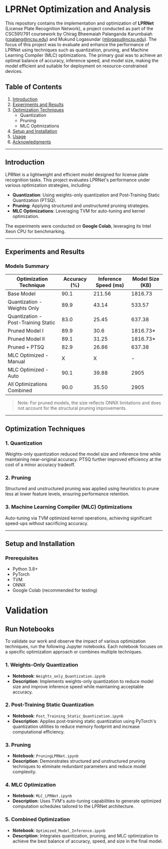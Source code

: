 # LPRNet Optimization and Analysis

This repository contains the implementation and optimization of **LPRNet** (License Plate Recognition Network), a project conducted as part of the CSC591/791 coursework by Chirag Bheemaiah Palanganda Karumbaiah (cpalang@ncsu.edu) and Mukund Logasundar (mlogasu@ncsu.edu). The focus of this project was to evaluate and enhance the performance of LPRNet using techniques such as quantization, pruning, and Machine Learning Compiler (MLC) optimizations. The primary goal was to achieve an optimal balance of accuracy, inference speed, and model size, making the model efficient and suitable for deployment on resource-constrained devices.

## Table of Contents

1. [Introduction](#introduction)  
2. [Experiments and Results](#experiments-and-results)  
3. [Optimization Techniques](#optimization-techniques)  
   - Quantization  
   - Pruning  
   - MLC Optimizations  
4. [Setup and Installation](#setup-and-installation)  
5. [Usage](#usage)  
6. [Acknowledgments](#acknowledgments)  

---

## Introduction

LPRNet is a lightweight and efficient model designed for license plate recognition tasks. This project evaluates LPRNet's performance under various optimization strategies, including:

- **Quantization**: Using weights-only quantization and Post-Training Static Quantization (PTSQ).  
- **Pruning**: Applying structured and unstructured pruning strategies.  
- **MLC Optimizations**: Leveraging TVM for auto-tuning and kernel optimization.  

The experiments were conducted on **Google Colab**, leveraging its Intel Xeon CPU for benchmarking.

---

## Experiments and Results


### Models Summary

| Optimization Technique              | Accuracy (%) | Inference Speed (ms) | Model Size (KB) |
|-------------------------------------|--------------|-----------------------|-----------------|
| Base Model                          | 90.1         | 211.56               | 1816.73         |
| Quantization - Weights Only         | 89.9         | 43.14                | 533.57          |
| Quantization - Post-Training Static | 83.0         | 25.45                | 637.38          |
| Pruned Model I                      | 89.9         | 30.6                 | 1816.73*        |
| Pruned Model II                     | 89.1         | 31.25                | 1816.73*        |
| Pruned + PTSQ                       | 82.9         | 26.86                | 637.38          |
| MLC Optimized - Manual              | X            | X                    | -               |
| MLC Optimized - Auto                | 90.1         | 39.88                | 2905            |
| All Optimizations Combined          | 90.0         | 35.50                | 2905            |

> Note: For pruned models, the size reflects ONNX limitations and does not account for the structural pruning improvements.

---

## Optimization Techniques

### 1. Quantization  
Weights-only quantization reduced the model size and inference time while maintaining near-original accuracy. PTSQ further improved efficiency at the cost of a minor accuracy tradeoff.

### 2. Pruning  
Structured and unstructured pruning was applied using heuristics to prune less at lower feature levels, ensuring performance retention.

### 3. Machine Learning Compiler (MLC) Optimizations  
Auto-tuning via TVM optimized kernel operations, achieving significant speed-ups without sacrificing accuracy.

---

## Setup and Installation

### Prerequisites
- Python 3.8+
- PyTorch
- TVM
- ONNX
- Google Colab (recommended for testing)

# Validation

## Run Notebooks

To validate our work and observe the impact of various optimization techniques, run the following Jupyter notebooks. Each notebook focuses on a specific optimization approach or combines multiple techniques.

### 1. Weights-Only Quantization
- **Notebook**: `Weights_only_Quantization.ipynb`
- **Description**: Implements weights-only quantization to reduce model size and improve inference speed while maintaining acceptable accuracy.

### 2. Post-Training Static Quantization
- **Notebook**: `Post_Training_Static_Quantization.ipynb`
- **Description**: Applies post-training static quantization using PyTorch's quantization utilities to reduce memory footprint and increase computational efficiency.

### 3. Pruning
- **Notebook**: `PruningLPRNet.ipynb`
- **Description**: Demonstrates structured and unstructured pruning techniques to eliminate redundant parameters and reduce model complexity.

### 4. MLC Optimization
- **Notebook**: `MLC_LPRNet.ipynb`
- **Description**: Uses TVM's auto-tuning capabilities to generate optimized computation schedules tailored to the LPRNet architecture.

### 5. Combined Optimization
- **Notebook**: `Optimized_Model_Inference.ipynb`
- **Description**: Integrates quantization, pruning, and MLC optimization to achieve the best balance of accuracy, speed, and size in the final model.


